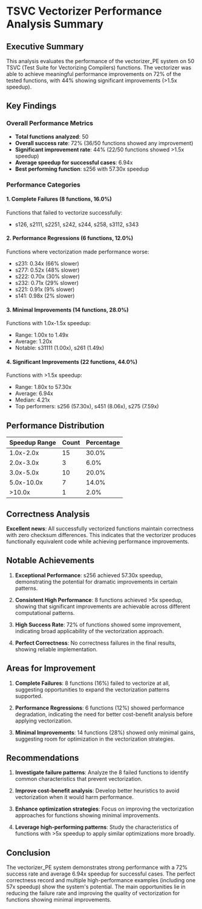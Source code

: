 # TSVC Vectorizer Performance Analysis Summary

## Executive Summary

This analysis evaluates the performance of the vectorizer_PE system on 50 TSVC (Test Suite for Vectorizing Compilers) functions. The vectorizer was able to achieve meaningful performance improvements on 72% of the tested functions, with 44% showing significant improvements (>1.5x speedup).

## Key Findings

### Overall Performance Metrics
- **Total functions analyzed**: 50
- **Overall success rate**: 72% (36/50 functions showed any improvement)
- **Significant improvement rate**: 44% (22/50 functions showed >1.5x speedup)
- **Average speedup for successful cases**: 6.94x
- **Best performing function**: s256 with 57.30x speedup

### Performance Categories

#### 1. Complete Failures (8 functions, 16.0%)
Functions that failed to vectorize successfully:
- s126, s2111, s2251, s242, s244, s258, s3112, s343

#### 2. Performance Regressions (6 functions, 12.0%)
Functions where vectorization made performance worse:
- s231: 0.34x (66% slower)
- s277: 0.52x (48% slower)
- s222: 0.70x (30% slower)
- s232: 0.71x (29% slower)
- s221: 0.91x (9% slower)
- s141: 0.98x (2% slower)

#### 3. Minimal Improvements (14 functions, 28.0%)
Functions with 1.0x-1.5x speedup:
- Range: 1.00x to 1.49x
- Average: 1.20x
- Notable: s31111 (1.00x), s261 (1.49x)

#### 4. Significant Improvements (22 functions, 44.0%)
Functions with >1.5x speedup:
- Range: 1.80x to 57.30x
- Average: 6.94x
- Median: 4.21x
- Top performers: s256 (57.30x), s451 (8.06x), s275 (7.59x)

## Performance Distribution

| Speedup Range | Count | Percentage |
|---------------|-------|------------|
| 1.0x-2.0x     | 15    | 30.0%      |
| 2.0x-3.0x     | 3     | 6.0%       |
| 3.0x-5.0x     | 10    | 20.0%      |
| 5.0x-10.0x    | 7     | 14.0%      |
| >10.0x        | 1     | 2.0%       |

## Correctness Analysis

**Excellent news**: All successfully vectorized functions maintain correctness with zero checksum differences. This indicates that the vectorizer produces functionally equivalent code while achieving performance improvements.

## Notable Achievements

1. **Exceptional Performance**: s256 achieved 57.30x speedup, demonstrating the potential for dramatic improvements in certain patterns.

2. **Consistent High Performance**: 8 functions achieved >5x speedup, showing that significant improvements are achievable across different computational patterns.

3. **High Success Rate**: 72% of functions showed some improvement, indicating broad applicability of the vectorization approach.

4. **Perfect Correctness**: No correctness failures in the final results, showing reliable implementation.

## Areas for Improvement

1. **Complete Failures**: 8 functions (16%) failed to vectorize at all, suggesting opportunities to expand the vectorization patterns supported.

2. **Performance Regressions**: 6 functions (12%) showed performance degradation, indicating the need for better cost-benefit analysis before applying vectorization.

3. **Minimal Improvements**: 14 functions (28%) showed only minimal gains, suggesting room for optimization in the vectorization strategies.

## Recommendations

1. **Investigate failure patterns**: Analyze the 8 failed functions to identify common characteristics that prevent vectorization.

2. **Improve cost-benefit analysis**: Develop better heuristics to avoid vectorization when it would harm performance.

3. **Enhance optimization strategies**: Focus on improving the vectorization approaches for functions showing minimal improvements.

4. **Leverage high-performing patterns**: Study the characteristics of functions with >5x speedup to apply similar optimizations more broadly.

## Conclusion

The vectorizer_PE system demonstrates strong performance with a 72% success rate and average 6.94x speedup for successful cases. The perfect correctness record and multiple high-performance examples (including one 57x speedup) show the system's potential. The main opportunities lie in reducing the failure rate and improving the quality of vectorization for functions showing minimal improvements.